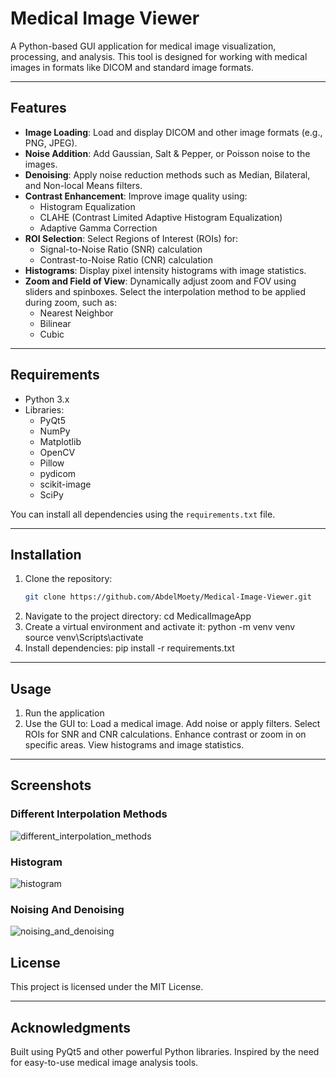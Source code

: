 # Medical Image Viewer

A Python-based GUI application for medical image visualization, processing, and analysis. This tool is designed for working with medical images in formats like DICOM and standard image formats.

---

## **Features**
- **Image Loading**: Load and display DICOM and other image formats (e.g., PNG, JPEG).
- **Noise Addition**: Add Gaussian, Salt & Pepper, or Poisson noise to the images.
- **Denoising**: Apply noise reduction methods such as Median, Bilateral, and Non-local Means filters.
- **Contrast Enhancement**: Improve image quality using:
  - Histogram Equalization
  - CLAHE (Contrast Limited Adaptive Histogram Equalization)
  - Adaptive Gamma Correction
- **ROI Selection**: Select Regions of Interest (ROIs) for:
  - Signal-to-Noise Ratio (SNR) calculation
  - Contrast-to-Noise Ratio (CNR) calculation
- **Histograms**: Display pixel intensity histograms with image statistics.
- **Zoom and Field of View**: Dynamically adjust zoom and FOV using sliders and spinboxes. Select the interpolation method to be applied during zoom, such as:
  - Nearest Neighbor
  - Bilinear
  - Cubic

---

## **Requirements**
- Python 3.x
- Libraries:
  - PyQt5
  - NumPy
  - Matplotlib
  - OpenCV
  - Pillow
  - pydicom
  - scikit-image
  - SciPy

You can install all dependencies using the `requirements.txt` file.

---

## **Installation**
1. Clone the repository:
   ```bash
   git clone https://github.com/AbdelMoety/Medical-Image-Viewer.git
2. Navigate to the project directory:
   cd MedicalImageApp
3. Create a virtual environment and activate it:
   python -m venv venv
   source venv\Scripts\activate
4. Install dependencies:
   pip install -r requirements.txt

---

## **Usage**
1. Run the application
2. Use the GUI to:
   Load a medical image.
   Add noise or apply filters.
   Select ROIs for SNR and CNR calculations.
   Enhance contrast or zoom in on specific areas.
   View histograms and image statistics.

---

## **Screenshots**

### Different Interpolation Methods
![different_interpolation_methods](screenShots/different_interpolation_methods.png)

### Histogram
![histogram](screenShots/histogram.png)

### Noising And Denoising
![noising_and_denoising](screenShots/noising_and_denoising.png)

## **License**
This project is licensed under the MIT License.

---

## **Acknowledgments**
Built using PyQt5 and other powerful Python libraries.
Inspired by the need for easy-to-use medical image analysis tools.